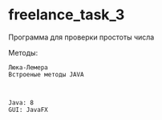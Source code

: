 # freelance_task_3
Программа для проверки простоты числа

Методы:

    Люка-Лемера
    Встроеные методы JAVA
    
        

    Java: 8
    GUI: JavaFX
